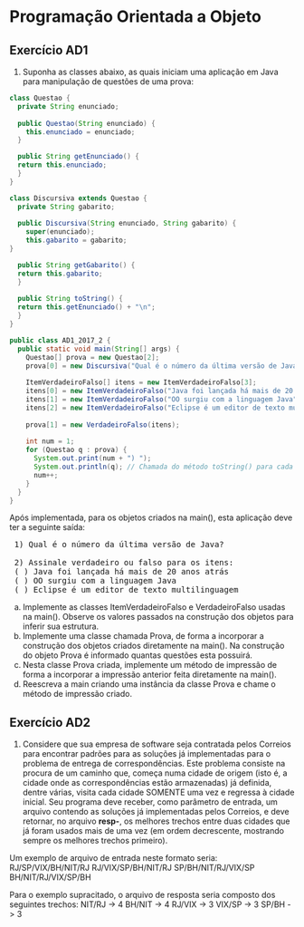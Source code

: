 # Programação Orientada a Objeto
## Exercício AD1

1. Suponha as classes abaixo, as quais iniciam uma aplicação em Java para manipulação de questões de uma prova:

```java
class Questao {
  private String enunciado;
  
  public Questao(String enunciado) {
    this.enunciado = enunciado;
  }

  public String getEnunciado() {
  return this.enunciado;
  }
}

class Discursiva extends Questao {
  private String gabarito;
  
  public Discursiva(String enunciado, String gabarito) {
    super(enunciado);
    this.gabarito = gabarito;
}

  public String getGabarito() {
  return this.gabarito;
  }
  
  public String toString() {
  return this.getEnunciado() + "\n";
  }
}

public class AD1_2017_2 {
  public static void main(String[] args) {
    Questao[] prova = new Questao[2];
    prova[0] = new Discursiva("Qual é o número da última versão de Java?", "8");
    
    ItemVerdadeiroFalso[] itens = new ItemVerdadeiroFalso[3];
    itens[0] = new ItemVerdadeiroFalso("Java foi lançada há mais de 20 anos atrás", true);
    itens[1] = new ItemVerdadeiroFalso("OO surgiu com a linguagem Java", false);
    itens[2] = new ItemVerdadeiroFalso("Eclipse é um editor de texto multilinguagem", true);
    
    prova[1] = new VerdadeiroFalso(itens);
    
    int num = 1;
    for (Questao q : prova) {
      System.out.print(num + ") ");
      System.out.println(q); // Chamada do método toString() para cada questão q
      num++;
    }
  }
}
```

Após implementada, para os objetos criados na main(), esta aplicação deve ter a seguinte saída:

<pre>
 1) Qual é o número da última versão de Java?

 2) Assinale verdadeiro ou falso para os itens:
 ( ) Java foi lançada há mais de 20 anos atrás
 ( ) OO surgiu com a linguagem Java
 ( ) Eclipse é um editor de texto multilinguagem
</pre>

<ol type="a">
  <li>
    Implemente as classes ItemVerdadeiroFalso e VerdadeiroFalso usadas na main(). Observe os valores passados na construção dos objetos para inferir sua estrutura.
  </li>
  <li>
    Implemente uma classe chamada Prova, de forma a incorporar a construção dos objetos criados diretamente na main(). Na construção do objeto Prova é informado quantas questões esta possuirá.
  </li>
  <li>
    Nesta classe Prova criada, implemente um método de impressão de forma a incorporar a impressão anterior feita diretamente na main().
  </li>
  <li>Reescreva a main criando uma instância da classe Prova e chame o método de impressão criado.</li>
</ol>

## Exercício AD2

1. Considere que sua empresa de software seja contratada pelos Correios para encontrar padrões para as soluções já implementadas para o problema de entrega de correspondências. Este problema consiste na procura de um caminho que, começa numa cidade de origem (isto é, a cidade onde as correspondências estão armazenadas) já definida, dentre várias, visita cada cidade SOMENTE uma vez e regressa à cidade inicial.
  Seu programa deve receber, como parâmetro de entrada, um arquivo contendo as soluções já implementadas pelos Correios, e deve retornar, no arquivo **resp-<nome do arquivo de entrada>**, os melhores trechos entre duas cidades que já foram usados mais de uma vez (em ordem decrescente, mostrando sempre os melhores trechos primeiro).

Um exemplo de arquivo de entrada neste formato seria:
 RJ/SP/VIX/BH/NIT/RJ
 RJ/VIX/SP/BH/NIT/RJ
 SP/BH/NIT/RJ/VIX/SP
 BH/NIT/RJ/VIX/SP/BH

 Para o exemplo supracitado, o arquivo de resposta seria composto dos seguintes trechos:
 NIT/RJ  -> 4
 BH/NIT  -> 4
 RJ/VIX  -> 3
 VIX/SP  -> 3
 SP/BH   -> 3
